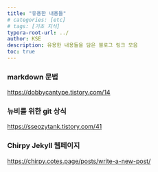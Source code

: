 ```yaml
---
title: "유용한 내용들"
# categories: [etc]
# tags: [기초 지식]
typora-root-url: ../
author: KSE
description: 유용한 내용들을 담은 블로그 링크 모음
toc: true
---
```


### markdown 문법

https://dobbycantype.tistory.com/14



### 뉴비를 위한 git 상식

https://sseozytank.tistory.com/41



### Chirpy Jekyll 웹페이지

https://chirpy.cotes.page/posts/write-a-new-post/

